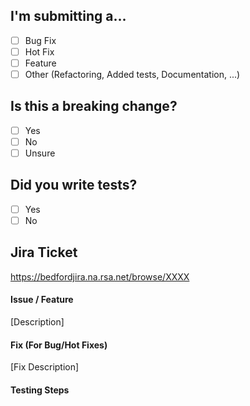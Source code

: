 <!-- REQUIRED: Ensure that the PR title contains a JIRA ticket number and short summary of changes -->

## I'm submitting a...

<!-- Place an X in one of the following: -->

- [ ] Bug Fix
- [ ] Hot Fix
- [ ] Feature
- [ ] Other (Refactoring, Added tests, Documentation, ...)

## Is this a breaking change?

<!-- Place an X in one of the following: -->

- [ ] Yes
- [ ] No
- [ ] Unsure

## Did you write tests?

<!-- Place an X in one of the following: -->

- [ ] Yes
- [ ] No

## Jira Ticket

https://bedfordjira.na.rsa.net/browse/XXXX

#### Issue / Feature

[Description]

#### Fix (For Bug/Hot Fixes)

[Fix Description]

#### Testing Steps

